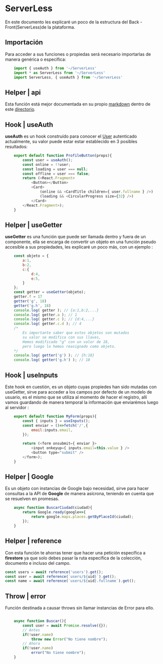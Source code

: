 # ServerLess

En este documento les explicaré un poco de la estructura del Back - Front(ServerLess)de la plataforma.

## Importación
Para acceder a sus funciones o propiedas será necesario importarlas de manera genérica o específica:
```javascript
    import { useAuth } from '~/ServerLess'
    import * as ServerLess from '~/ServerLess'
    import ServerLess, { useAuth } from '~/ServerLess'
```

## Helper | api
Esta función está mejor documentada en su propio [markdown](Api.md) dentro de este [directorio](./).


## Hook | useAuth
**useAuth** es un hook construído para conocer el [User](User.md) autenticado actualmente,
su valor puede estar estar establecido en 3 posibles resultados:
```javascript
    export default function ProfileButton(props){
        const user = useAuth();
        const online = !!user;
        const loading = user === null;
        const offline = user === false;
        return (<React.Fragment>
            <Button></Button>
            <Card>
                (online && <CardTitle children={ user.fullname } />)
                (loading && <CircularProgress size={32} />)
            </Card>
        </React.Fragment>);
    }
```

## Helper | useGetter
**useGetter** es una función que puede ser llamada dentro y fuera de un componente,
ella se encarga de convertir un objeto en una función pseudo accesible a sus propiedades,
les explicaré un poco más,
con un ejemplo :
```javascript
    const objeto = {
        a:1,
        b:2,
        c:{
            d:4,
            e:5,
        }
    };
    const getter = useGetter(objeto);
    getter.f = 17
    getter('g', 18)
    getter('g.h', 18)
    console.log( getter ); // {a:1,b:2,...}
    console.log( getter.a ); // 1
    console.log( getter.c ); // {d:4,...}
    console.log( getter.c.d ); // 4
    /*
        Es importante saber que estos objetos son mutados
        su valor se modifica con sus llaves,
        Hemos modificado "g" con un valor de 18,
        pero luego lo hemos reasignado como objeto.
    */
    console.log( getter('g') ); // {h:18}
    console.log( getter('g.h') ); // 18
```

## Hook | useInputs
Este hook en cuestión, es un objeto cuyas propiedes han sido mutadas con useGetter,
sirve para acceder a los campos por defecto de un modelo de usuario,
es el mismo que se utiliza al momento de hacer el registro,
allí vamos guardando de manera temporal la información que enviarémos luego al servidor :
```javascript
    export default function MyForm(props){
        const { inputs } = useInputs();
        const enviar = ()=>fetch('/',{
            email:inputs.email,
        });
        
        return (<form onsubmit={ enviar }>
            <input onkeyup={ inputs.email=this.value } />
            <button type="submit" />
        </form>);
    }
```


## Helper | Google
Es un objeto con instancias de Google bajo necesidad, sirve para hacer consultas a la API de **Google** de manera asícrona,
teniendo en cuenta que se resuelven en promesas.
```javascript
    async function BuscarCiudad(ciudad){
        return Google.ready(google=>{
            return google.maps.places.getByPlaceId(ciudad);
        });
    }
```


## Helper | reference
Con esta función te ahorras tener que hacer una petición específica a **firestore** ya que solo debes pasar la ruta específica de la colección, documento e incluso del campo.
```javascript
const users = await reference('users').get();
const user = await reference(`users/${uid}`).get();
const name = await reference(`users/${uid}.fullname`).get();
```


## Throw | error
Función destinada a causar throws sin llamar instancias de Error para ello.
```javascript

    async function Buscar(){
        const user = await Promise.resolve({});
        // Antes
        if(!user.name)
            throw new Error("No tiene nombre");
        // Ahora
        if(!user.name)
            error("No tiene nombre");
    }
```

